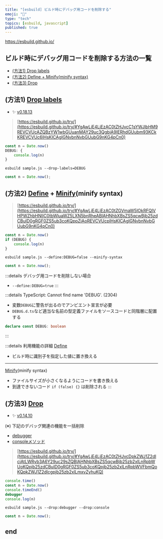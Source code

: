```yaml
---
title: "[esbuild] ビルド時にデバッグ用コードを削除する"
emoji: "🧹"
type: "tech"
topics: [esbuild, javascript]
published: true
---
```


https://esbuild.github.io/

## ビルド時にデバッグ用コードを削除する方法の一覧

- [(方法1) Drop labels](#(方法1)-drop-labels)
- [(方法2) Define + Minify(minify syntax)](#(方法2)-define-%2B-minify(minify-syntax))
- [(方法3) Drop](#(方法3)-drop)

## (方法1) [Drop labels](https://esbuild.github.io/api/#drop-labels)

- ✨ [v0.18.13](https://github.com/evanw/esbuild/releases/tag/v0.18.13)

> [https://esbuild.github.io/try/](https://esbuild.github.io/try/#YgAwLjE4LjEzAC0tZHJvcC1sYWJlbHM9REVCVUcAZQBzYW1wbGUuanMAY29uc3QgbiA9IERhdGUubm93KCkKREVCVUc6IHsKICAgIGNvbnNvbGUubG9nKG4pCn0)

```js:sample.js
const n = Date.now()
DEBUG: {
    console.log(n)
}
```

```
esbuild sample.js --drop-labels=DEBUG
```

```js
const n = Date.now();
```

## (方法2) [Define](https://esbuild.github.io/api/#define) + [Minify](https://esbuild.github.io/api/#minify)(minify syntax)

> [https://esbuild.github.io/try/](https://esbuild.github.io/try/#YgAwLjE4LjEzAC0tZGVmaW5lOkRFQlVHPWZhbHNlIC0tbWluaWZ5LXN5bnRheABlAHNhbXBsZS5qcwBjb25zdCBuID0gRGF0ZS5ub3coKQppZiAoREVCVUcpIHsKICAgIGNvbnNvbGUubG9nKG4pCn0)

```js:sample.js
const n = Date.now()
if (DEBUG) {
    console.log(n)
}
```

```
esbuild sample.js --define:DEBUG=false --minify-syntax
```

```js
const n = Date.now();
```

:::details デバッグ用コードを削除しない場合
- `--define:DEBUG=true`
:::

:::details TypeScript: Cannot find name 'DEBUG'. (2304)
- 変数`DEBUG`に警告が出るのでアンビエント宣言が必要
- `DEBUG.d.ts`など適当な名前の型定義ファイルをソースコードと同階層に配置する

```ts
declare const DEBUG: boolean
```
:::

:::details 利用機能の詳細
[Define](https://esbuild.github.io/api/#define)
- ビルド時に識別子を指定した値に置き換える
---
[Minify](https://esbuild.github.io/api/#minify)(minify syntax)
- ファイルサイズが小さくなるようにコードを書き換える
- 到達できないコード `if (false) {}` は削除される
:::

## (方法3) [Drop](https://esbuild.github.io/api/#drop)

- ✨ [v0.14.10](https://github.com/evanw/esbuild/releases/tag/v0.14.10)

(※) 下記のデバッグ関連の機能を一括削除

- [debugger](https://developer.mozilla.org/ja/docs/Web/JavaScript/Reference/Statements/debugger)
- [consoleメソッド](https://developer.mozilla.org/ja/docs/Web/API/console)

> [https://esbuild.github.io/try/](https://esbuild.github.io/try/#YgAwLjE4LjEzAC0tZHJvcDpkZWJ1Z2dlciAtLWRyb3A6Y29uc29sZQBlAHNhbXBsZS5qcwBjb25zb2xlLnRpbWUoKQpjb25zdCBuID0gRGF0ZS5ub3coKQpjb25zb2xlLnRpbWVFbmQoKQpkZWJ1Z2dlcgpjb25zb2xlLmxvZyhuKQ)

```js:sample.js
console.time()
const n = Date.now()
console.timeEnd()
debugger
console.log(n)
```

```
esbuild sample.js --drop:debugger --drop:console
```

```js
const n = Date.now();
```

## end
